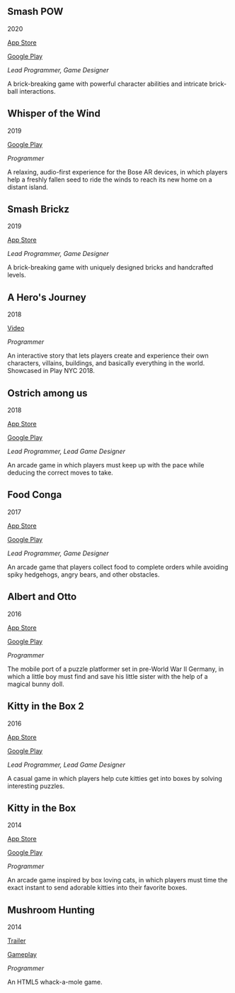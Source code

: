 ## Smash POW									
2020

[App Store](https://apps.apple.com/us/app/smash-pow/id1438284785)

[Google Play](https://play.google.com/store/apps/details?id=com.mokuni.smashbricks)

*Lead Programmer, Game Designer*

A brick-breaking game with powerful character abilities and intricate brick-ball interactions.

## Whisper of the Wind							
2019

[Google Play](https://play.google.com/store/apps/details?id=com.mokuni.wotw)

*Programmer*

A relaxing, audio-first experience for the Bose AR devices, in which players help a freshly fallen seed to ride the winds to reach its new home on a distant island.

## Smash Brickz								
2019

[App Store](https://apps.apple.com/us/app/smash-brickz-blockbuster-ball/id1466039701)

*Lead Programmer, Game Designer*

A brick-breaking game with uniquely designed bricks and handcrafted levels. 

## A Hero's Journey
2018

[Video](https://youtu.be/AsedWywsYWY)

*Programmer*

An interactive story that lets players create and experience their own characters, villains, buildings, and basically everything in the world. Showcased in Play NYC 2018.

## Ostrich among us								
2018

[App Store](https://apps.apple.com/us/app/ostrich-among-us/id1354234797)

[Google Play](https://play.google.com/store/apps/details?id=com.mokuni.ostrich)

*Lead Programmer, Lead Game Designer*

An arcade game in which players must keep up with the pace while deducing the correct moves to take. 

## Food Conga									
2017

[App Store](https://apps.apple.com/us/app/food-conga/id1042715792)

[Google Play](https://play.google.com/store/apps/details?id=com.mokuni.foodconga)

*Lead Programmer, Game Designer*

An arcade game that players collect food to complete orders while avoiding spiky hedgehogs, angry bears, and other obstacles.

## Albert and Otto								
2016

[App Store](https://apps.apple.com/us/app/albert-otto/id1092749144)

[Google Play](https://play.google.com/store/apps/details?id=com.mokuni.albertnotto.reboot)

*Programmer*

The mobile port of a puzzle platformer set in pre-World War II Germany, in which a little boy must find and save his little sister with the help of a magical bunny doll.

## Kitty in the Box 2								
2016

[App Store](https://apps.apple.com/us/app/kitty-in-the-box-2/id1106313526)

[Google Play](https://play.google.com/store/apps/details?id=com.mokuni.kib2)

*Lead Programmer, Lead Game Designer*

A casual game in which players help cute kitties get into boxes by solving interesting puzzles.

## Kitty in the Box								
2014

[App Store](https://apps.apple.com/us/app/kitty-in-the-box/id876606824)

[Google Play](https://play.google.com/store/apps/details?id=com.mokuni.kittyinthebox)

*Programmer*

An arcade game inspired by box loving cats, in which players must time the exact instant to send adorable kitties into their favorite boxes.

## Mushroom Hunting							
2014

[Trailer](https://youtu.be/NkxAvQrdp4M)

[Gameplay](https://youtu.be/BQSF0BxtXfI)

*Programmer*

An HTML5 whack-a-mole game.
